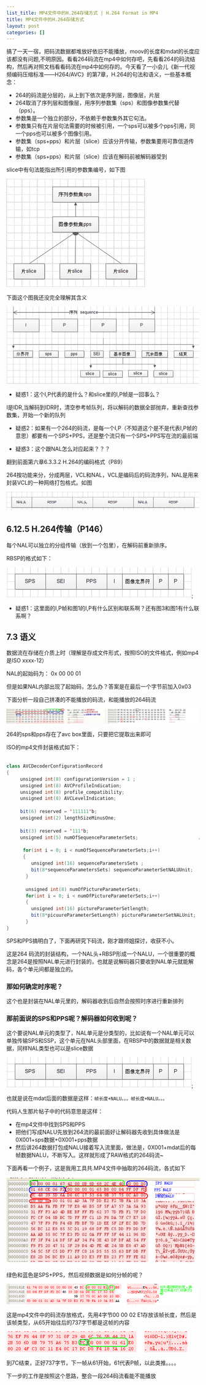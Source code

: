 ```yaml
---
list_title: MP4文件中的H.264存储方式 | H.264 Format in MP4
title: MP4文件中的H.264存储方式
layout: post
categories: []
---
```



搞了一天一宿，把码流数据都堆放好依旧不能播放，moov的长度和mdat的长度应该都没有问题,不明原因。看看264码流在mp4中如何存吧，先看看264的码流结构，然后再对照文档看看码流在mp4中如何存的。今天看了一小会儿《新一代视频编码压缩标准——H264/AVC》的第7章，H.264的句法和语义，一些基本概念：

- 264的码流是分层的，从上到下依次是序列层，图像层，片层
- 264取消了序列层和图像层，用序列参数集（sps）和图像参数集代替（pps）。
- 参数集是一个独立的部分，不依赖于参数集外其它句法。
- 参数集只有在片层句法需要的时候被引用，一个sps可以被多个pps引用，同一个pps也可以被多个图像引用。
- 参数集（sps+pps）和片层（slice）应该分开传输，参数集要用可靠信道传输，如tcp
- 参数集（sps+pps）和片层（slice）应该在解码前被解码器受到

slice中有句法能指出所引用的参数集编号，如下图

![image](/assets/images/2011/11/h264-slices.png)

下面这个图我还没完全理解其含义

![image](/assets/images/2011/11/h264-sequence.png)

- 疑惑1：这个I,P代表的是什么？和slice里的I,P帧是一回事么？

I是IDR,当解码到IDR时，清空参考帧队列，将以解码的数据全部抛弃，重新查找参数集，开始一个新的队列

- 疑惑2：如果有一个264的码流，是每一个I,P（不知道这个是不是代表I,P帧的意思）都要有一个SPS+PPS，还是整个流只有一个SPS+PPS写在流的最前端

- 疑惑3：这个跟NAL怎么对应起来？？？


翻到前面第六章6.3.3.2 H.264的编码格式（P89）

264按功能来分，分成两层，VCL和NAL，VCL是编码后的码流序列，NAL是用来封装VCL的一种网络打包格式。如图

![image](/assets/images/2011/11/h264-header.png)

## 6.12.5 H.264传输（P146）

每个NAL可以独立的分组传输（放到一个包里），在解码前重新排序。

RBSP的格式如下：

![image](/assets/images/2011/11/h264-rbsp.png);

- 疑惑1：这里面的I,P帧和图1的I,P有什么区别和联系啊？还有图3和图1有什么联系啊？

## 7.3 语义

数据流在存储在介质上时（理解是存成文件形式，按照ISO的文件格式，例如mp4是ISO xxxx-12）

NAL的起始码为： 0x 00 00 01

但是如果NAL内部出现了起始码，怎么办？答案是在最后一个字节前加入0x03


下面分析一段自己拼凑的不能播放的码流，和能播放的264码流

![image](/assets/images/2011/11/h264-mp4_avc_pps_sps.jpg)


264的sps和pps存在了avc box里面，只要把它提取出来即可

ISO的mp4文件封装格式如下：

```java

class AVCDecoderConfigurationRecord
{
     unsigned int(8) configurationVersion = 1 ;                              //4字节
     unsigned int(8) AVCProfileIndication;                              
     unsigned int(8) profile_compatibility;
     unsigned int(8) AVCLevelIndication;

     bit(6) reserved = '111111'b;                                                //1字节     
     unsigned int(2) lengthSizeMinusOne;

     bit(3) reserved = '111'b;
     unsigned int(5) numOfSequenceParameterSets;                      //定义有多少个SPS，一般为1
      
      for(int i = 0; i < numOfSequenceParameterSets;i++)
      {
         unsigned int(16) sequenceParametersSets ;                                                 //SPS的数量，2字节
         bit(8*sequenceParametersSets) sequenceParameterSetNALUUnit;                    //这里就是SPS的内容，依次读取上面指定的数量就OK
       }
         
       unsigned int(8) numOfPictureParameterSets;                         //PPS的数量
       for(int i = 0; i < numOfPictureParameterSets;i++)
       {
         unsigned int(16) pictureParameterSetlength;                                         //PPS的长度
         bit(8*picuureParameterSetLength) pictureParameterSetNALUnit;               //pps的内容
       }
}

```

SPS和PPS搞明白了，下面再研究下码流，刚才跟师姐探讨，收获不小。

这是264 码流的封装结构，一个NAL头+RBSP形成一个NALU，一个很重要的概念是264是按照NAL单元进行封装的，也就是说解码器只要收到NAL单元就能解码，各个单元间都是独立的。

### 那如何确定时序呢？

这个也是封装在NAL单元里的，解码器收到后自然会按照时序进行重新排列

### 那前面说的SPS和PPS呢？解码器如何收到呢？

这个要说NAL单元的类型了，NAL单元是分类型的，比如说有一个NAL单元可以单独传输SPS和SSP，这个单元在NAL头部里面，在RBSP中的数据就是相关数据，同样NAL类型也可以是slice数据

![image](/assets/images/2011/11/h264-rbsp.png);

也就是说在mdat后面的数据是这样：`帧长度+NALU。。。帧长度+NALU。。。`

代码人生那片帖子中的代码意思是这样：

- 在mp4文件中找到SPS和PPS
- 把他们写成NALU先放到264流的最前面好让解码器先收到具体做法是0X001+sps数据+0X001+pps数据
- 然后讲264数据打包成NALU接着写入流里面，做法是，0X001+mdat后的每帧数据NALU，不断写入。这样就形成了RAW格式的264码流~

下面再看一个例子，这是我用工具共.MP4文件中抽取的264码流，各式如下

![image](/assets/images/2011/11/h264-mp4-NALU.png)

绿色和蓝色是SPS+PPS，然后视频数据是如何分帧的呢？

![image](/assets/images/2011/11/h264-mp4-NALU2.png)

这是mp4文件中的码流存放格式，先用4字节00 00 02 E1存放该帧长度，然后是该帧类型，从65开始往后的737字节都是这帧的内容

![image](/assets/images/2011/11/h264-mp4-NALU3.png)

到7C结束，正好737字节，下一帧从61开始，61代表P帧，以此类推。。。。

下一步的工作是按照这个思路，整合一段264码流看能不能播放


